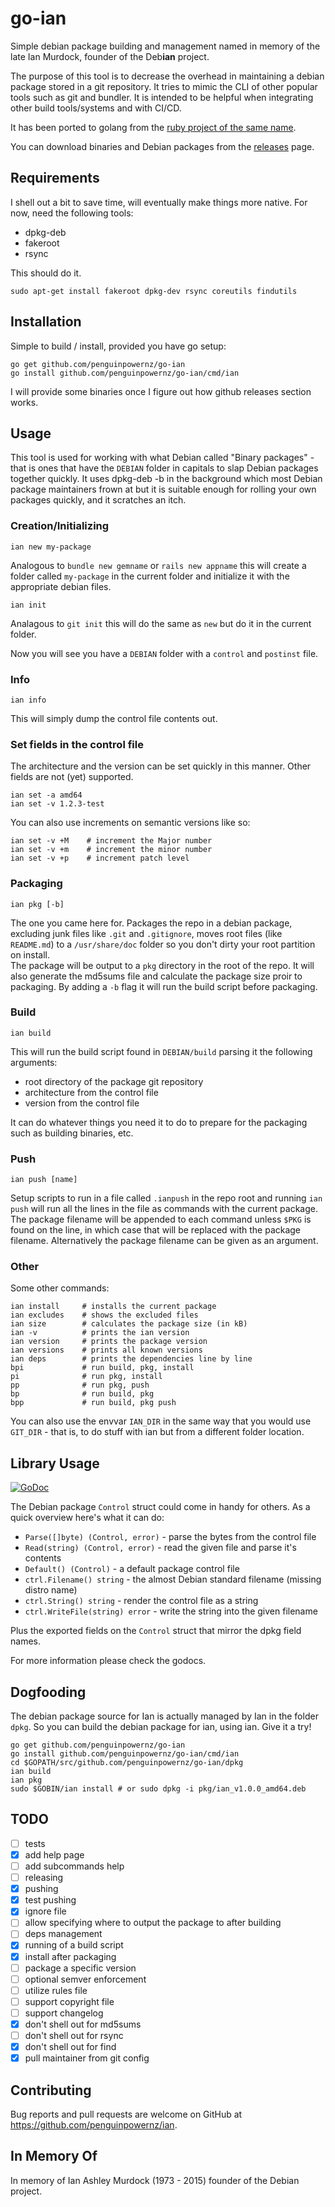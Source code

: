 # go-ian

Simple debian package building and management named in memory of the late Ian Murdock, founder of the Deb**ian** project.

The purpose of this tool is to decrease the overhead in maintaining a debian package stored 
in a git repository. It tries to mimic the CLI of other popular tools such as git and bundler.
It is intended to be helpful when integrating other build tools/systems and with CI/CD.

It has been ported to golang from the [ruby project of the same name](https://github.com/penguinpowernz/ian).

You can download binaries and Debian packages from the [releases](https://github.com/penguinpowernz/go-ian/releases) page.

## Requirements

I shell out a bit to save time, will eventually make things more native.  For now, need the following tools:

* dpkg-deb
* fakeroot
* rsync

This should do it.

    sudo apt-get install fakeroot dpkg-dev rsync coreutils findutils

## Installation

Simple to build / install, provided you have go setup:

    go get github.com/penguinpowernz/go-ian
    go install github.com/penguinpowernz/go-ian/cmd/ian
        
I will provide some binaries once I figure out how github releases section works.
    
## Usage

This tool is used for working with what Debian called "Binary packages" - that is ones that have the `DEBIAN`
folder in capitals to slap Debian packages together quickly. It uses dpkg-deb -b in the background which most
Debian package maintainers frown at but it is suitable enough for rolling your own packages quickly, and it
scratches an itch.

### Creation/Initializing

    ian new my-package
 
Analogous to `bundle new gemname` or `rails new appname` this will create a folder called `my-package` in the
current folder and initialize it with the appropriate debian files.

    ian init
    
Analagous to `git init` this will do the same as `new` but do it in the current folder.

Now you will see you have a `DEBIAN` folder with a `control` and `postinst` file.

### Info

    ian info
    
This will simply dump the control file contents out.
 
### Set fields in the control file

The architecture and the version can be set quickly in this manner.  Other fields are not (yet) supported.

    ian set -a amd64
    ian set -v 1.2.3-test

You can also use increments on semantic versions like so:

    ian set -v +M    # increment the Major number
    ian set -v +m    # increment the minor number
    ian set -v +p    # increment patch level

### Packaging

    ian pkg [-b]
    
The one you came here for.  Packages the repo in a debian package, excluding junk files like `.git` and `.gitignore`, 
moves root files (like `README.md`) to a `/usr/share/doc` folder so you don't dirty your root partition on install.  
The package will be output to a `pkg` directory in the root of the repo.  It will also generate the md5sums file
and calculate the package size proir to packaging.  By adding a `-b` flag it will run the build script before
packaging.

### Build

    ian build

This will run the build script found in `DEBIAN/build` parsing it the following arguments:

- root directory of the package git repository
- architecture from the control file
- version from the control file

It can do whatever things you need it to do to prepare for the packaging such as building binaries, etc.

### Push

    ian push [name]

Setup scripts to run in a file called `.ianpush` in the repo root and running `ian push` will run all the lines in
the file as commands with the current package.  The package filename will be appended to each command unless `$PKG`
is found on the line, in which case that will be replaced with the package filename.  Alternatively the package
filename can be given as an argument.

### Other

Some other commands:

    ian install     # installs the current package
    ian excludes    # shows the excluded files
    ian size        # calculates the package size (in kB)
    ian -v          # prints the ian version
    ian version     # prints the package version
    ian versions    # prints all known versions
    ian deps        # prints the dependencies line by line
    bpi		        # run build, pkg, install
	pi		        # run pkg, install
	pp		        # run pkg, push
	bp		        # run build, pkg
	bpp		        # run build, pkg push

You can also use the envvar `IAN_DIR` in the same way that you would use `GIT_DIR` - that is, to do stuff
with ian but from a different folder location.

## Library Usage

[![GoDoc](https://godoc.org/github.com/penguinpowernz/go-ian/debian/control?status.svg)](https://godoc.org/github.com/penguinpowernz/go-ian/debian/control)

The Debian package `Control` struct could come in handy for others.  As a quick overview here's what it can do:

- `Parse([]byte) (Control, error)` - parse the bytes from the control file
- `Read(string) (Control, error)` - read the given file and parse it's contents
- `Default() (Control)` - a default package control file
- `ctrl.Filename() string` - the almost Debian standard filename (missing distro name)
- `ctrl.String() string` - render the control file as a string
- `ctrl.WriteFile(string) error` - write the string into the given filename

Plus the exported fields on the `Control` struct that mirror the dpkg field names.

For more information please check the godocs.

## Dogfooding

The debian package source for Ian is actually managed by Ian in the folder `dpkg`. So you can build the debian
package for ian, using ian.  Give it a try!

    go get github.com/penguinpowernz/go-ian
    go install github.com/penguinpowernz/go-ian/cmd/ian
    cd $GOPATH/src/github.com/penguinpowernz/go-ian/dpkg
    ian build
    ian pkg
    sudo $GOBIN/ian install # or sudo dpkg -i pkg/ian_v1.0.0_amd64.deb

## TODO

- [ ] tests
- [x] add help page
- [ ] add subcommands help
- [ ] releasing
- [x] pushing
- [x] test pushing
- [x] ignore file
- [ ] allow specifying where to output the package to after building
- [ ] deps management
- [x] running of a build script
- [x] install after packaging
- [ ] package a specific version
- [ ] optional semver enforcement
- [ ] utilize rules file
- [ ] support copyright file
- [ ] support changelog
- [x] don't shell out for md5sums
- [ ] don't shell out for rsync
- [x] don't shell out for find
- [x] pull maintainer from git config

## Contributing

Bug reports and pull requests are welcome on GitHub at https://github.com/penguinpowernz/ian.

## In Memory Of

In memory of Ian Ashley Murdock (1973 - 2015) founder of the Debian project.
